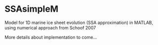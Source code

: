 # SSAsimpleM
Model for 1D marine ice sheet evolution (SSA approximation) in MATLAB, using numerical approach from Schoof 2007

More details about implementation to come...
